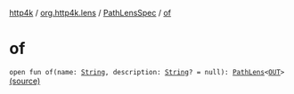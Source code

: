 [http4k](../../index.md) / [org.http4k.lens](../index.md) / [PathLensSpec](index.md) / [of](./of.md)

# of

`open fun of(name: `[`String`](https://kotlinlang.org/api/latest/jvm/stdlib/kotlin/-string/index.html)`, description: `[`String`](https://kotlinlang.org/api/latest/jvm/stdlib/kotlin/-string/index.html)`? = null): `[`PathLens`](../-path-lens/index.md)`<`[`OUT`](index.md#OUT)`>` [(source)](https://github.com/http4k/http4k/blob/master/http4k-core/src/main/kotlin/org/http4k/lens/path.kt#L42)